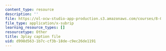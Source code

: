 ```yaml
---
content_type: resource
description: ''
file: https://ol-ocw-studio-app-production.s3.amazonaws.com/courses/8-01sc-classical-mechanics-fall-2016/d998d5631b7ccf3b18dec9ec26de1191_-M8swpL-Ij8.srt
file_type: application/x-subrip
learning_resource_types: []
resourcetype: Other
title: 3play caption file
uid: d998d563-1b7c-cf3b-18de-c9ec26de1191
---
```

